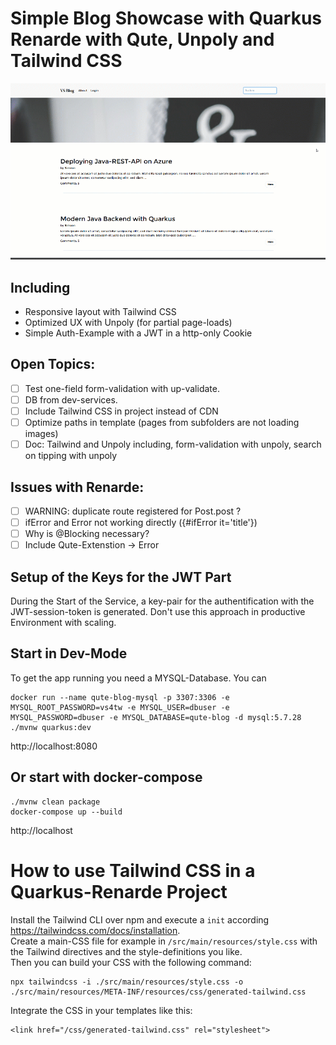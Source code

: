 # Simple Blog Showcase with Quarkus Renarde with Qute, Unpoly and Tailwind CSS
![](example.gif)

## Including
- Responsive layout with Tailwind CSS
- Optimized UX with Unpoly (for partial page-loads)
- Simple Auth-Example with a JWT in a http-only Cookie

## Open Topics:  
- [ ] Test one-field form-validation with up-validate.
- [ ] DB from dev-services.
- [ ] Include Tailwind CSS in project instead of CDN
- [ ] Optimize paths in template (pages from subfolders are not loading images)
- [ ] Doc: Tailwind and Unpoly including, form-validation with unpoly, search on tipping with unpoly

## Issues with Renarde:  
- [ ] WARNING: duplicate route registered for Post.post ?
- [ ] ifError and Error not working directly ({#ifError it='title'})
- [ ] Why is @Blocking necessary?
- [ ] Include Qute-Extenstion -> Error

## Setup of the Keys for the JWT Part
During the Start of the Service, a key-pair for the authentification with the JWT-session-token is generated.
Don't use this approach in productive Environment with scaling.

## Start in Dev-Mode
To get the app running you need a MYSQL-Database. You can 

    docker run --name qute-blog-mysql -p 3307:3306 -e MYSQL_ROOT_PASSWORD=vs4tw -e MYSQL_USER=dbuser -e MYSQL_PASSWORD=dbuser -e MYSQL_DATABASE=qute-blog -d mysql:5.7.28
    ./mvnw quarkus:dev

http://localhost:8080

## Or start with docker-compose

    ./mvnw clean package
    docker-compose up --build

http://localhost

# How to use Tailwind CSS in a Quarkus-Renarde Project  

Install the Tailwind CLI over npm and execute a `init` according https://tailwindcss.com/docs/installation.  
Create a main-CSS file for example in `/src/main/resources/style.css` with the Tailwind directives and the style-definitions you like.  
Then you can build your CSS with the following command:

    npx tailwindcss -i ./src/main/resources/style.css -o ./src/main/resources/META-INF/resources/css/generated-tailwind.css

Integrate the CSS in your templates like this:

    <link href="/css/generated-tailwind.css" rel="stylesheet">
